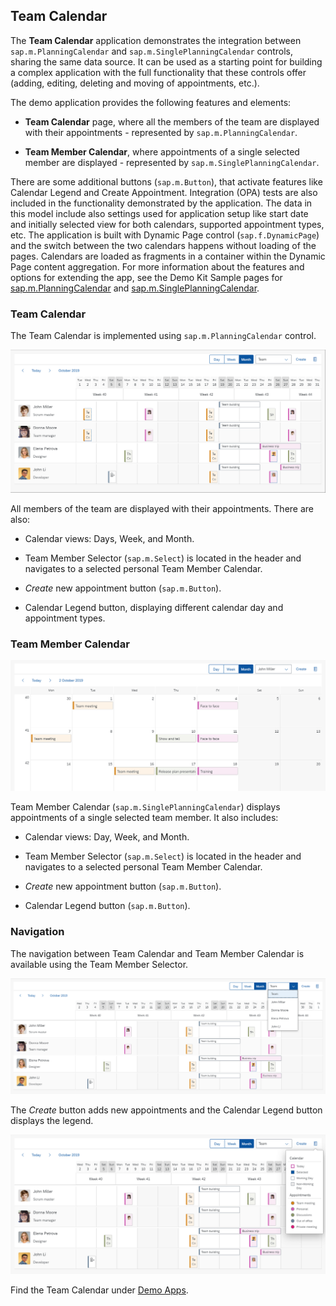 <!-- loioacae0f2794234730b74ed219d2532b77 -->

## Team Calendar

The **Team Calendar** application demonstrates the integration between `sap.m.PlanningCalendar` and `sap.m.SinglePlanningCalendar` controls, sharing the same data source. It can be used as a starting point for building a complex application with the full functionality that these controls offer \(adding, editing, deleting and moving of appointments, etc.\).



The demo application provides the following features and elements:

-   **Team Calendar** page, where all the members of the team are displayed with their appointments - represented by `sap.m.PlanningCalendar`.

-   **Team Member Calendar**, where appointments of a single selected member are displayed - represented by `sap.m.SinglePlanningCalendar`.


There are some additional buttons \(`sap.m.Button`\), that activate features like Calendar Legend and Create Appointment. Integration \(OPA\) tests are also included in the functionality demonstrated by the application. The data in this model include also settings used for application setup like start date and initially selected view for both calendars, supported appointment types, etc. The application is built with Dynamic Page control \(`sap.f.DynamicPage`\) and the switch between the two calendars happens without loading of the pages. Calendars are loaded as fragments in a container within the Dynamic Page content aggregation. For more information about the features and options for extending the app, see the Demo Kit Sample pages for [sap.m.PlanningCalendar](https://ui5.sap.com/#/entity/sap.m.PlanningCalendar) and [sap.m.SinglePlanningCalendar](https://ui5.sap.com/#/entity/sap.m.SinglePlanningCalendar).



<a name="loioacae0f2794234730b74ed219d2532b77__section_k2c_k5x_vkb"/>

### Team Calendar

The Team Calendar is implemented using `sap.m.PlanningCalendar` control.

![](images/loio17a9e5e844004429a833588cb983a738_LowRes.png)

All members of the team are displayed with their appointments. There are also:

-   Calendar views: Days, Week, and Month.

-   Team Member Selector \(`sap.m.Select`\) is located in the header and navigates to a selected personal Team Member Calendar.

-   *Create* new appointment button \(`sap.m.Button`\).

-   Calendar Legend button, displaying different calendar day and appointment types.




<a name="loioacae0f2794234730b74ed219d2532b77__section_eky_wt2_wkb"/>

### Team Member Calendar

![](images/loiob48de99c4817492d818149a9cb9a9408_LowRes.png)

Team Member Calendar \(`sap.m.SinglePlanningCalendar`\) displays appointments of a single selected team member. It also includes:

-   Calendar views: Day, Week, and Month.

-   Team Member Selector \(`sap.m.Select`\) is located in the header and navigates to a selected personal Team Member Calendar.

-   *Create* new appointment button \(`sap.m.Button`\).

-   Calendar Legend button \(`sap.m.Button`\).




<a name="loioacae0f2794234730b74ed219d2532b77__section_vnc_n52_wkb"/>

### Navigation

The navigation between Team Calendar and Team Member Calendar is available using the Team Member Selector.

![](images/loioa0c46be284e7435db1dafb9936c3a66a_LowRes.png)

The *Create* button adds new appointments and the Calendar Legend button displays the legend.

![](images/loio772939a7c47f402688fbe0c829a9974c_LowRes.png)



Find the Team Calendar under [Demo Apps](https://ui5.sap.com/#/demoapps).

